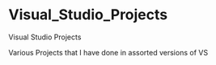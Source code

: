 Visual_Studio_Projects
======================

Visual Studio Projects

Various Projects that I have done in assorted versions of VS
